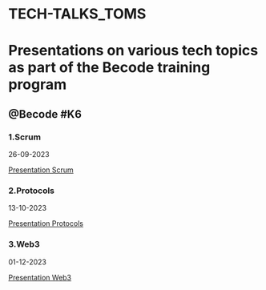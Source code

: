 # TECH-TALKS_TOMS 

# Presentations on various tech topics as part of the Becode training program 

## @Becode #K6

### 1.Scrum 

26-09-2023

[Presentation Scrum](https://tome.app/tech-talks-k6/scrum-clmvnto7001yzpn7bovivbde6)

### 2.Protocols

13-10-2023

[Presentation Protocols](https://tome.app/tech-talks-k6/protocols-cln25wjba00s5o67blkz7yyq6?page=cln25wjd900s7o67bwuns3bp3)

### 3.Web3

01-12-2023

[Presentation Web3](https://tome.app/tech-talks-k6/introduction-to-web3-clpbnnf9k0hufmt7f8jexppr1?page=l36e5uad5pg08yvebghq36xe)





